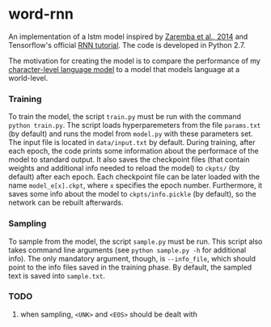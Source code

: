 # word-rnn

An implementation of a lstm model inspired by [Zaremba et al., 2014](https://arxiv.org/abs/1409.2329) and Tensorflow's official 
[RNN tutorial](https://www.tensorflow.org/tutorials/recurrent/). The code is developed in Python 2.7.

The motivation for creating the model is to compare the performance of my [character-level language model](https://github.com/sootlasten/char-rnn) 
to a model that models language at a world-level.

### Training
To train the model, the script `train.py` must be run with the command `python train.py`. The script loads hyperparemeters from the file
`params.txt` (by default) and runs the model from `model.py` with these parameters set. The input file is located in `data/input.txt` by default. 
During training, after each epoch, the code prints some information about the performace of the model to standard output. It also saves 
the checkpoint files (that contain weights and additional info needed to reload the model) to `ckpts/` (by default) after each epoch. Each checkpoint 
file can be later loaded with the name `model_e[x].ckpt`, where `x` specifies the epoch number. Furthermore, it saves some info about the model to 
`ckpts/info.pickle` (by default), so the network can be rebuilt afterwards.

### Sampling
To sample from the model, the script `sample.py` must be run. This script also takes command line arguments (see `python sample.py -h` 
for additional info). The only mandatory argument, though, is `--info_file`, which should point to the info files saved in 
the training phase. By default, the sampled text is saved into `sample.txt`.

### TODO
1. when sampling, `<UNK>` and `<EOS>` should be dealt with